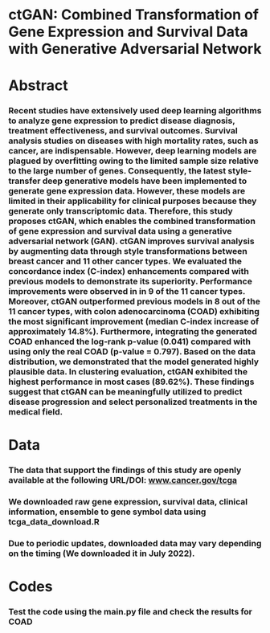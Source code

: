 # ctGAN: Combined Transformation of Gene Expression and Survival Data with Generative Adversarial Network

# Abstract
### Recent studies have extensively used deep learning algorithms to analyze gene expression to predict disease diagnosis, treatment effectiveness, and survival outcomes. Survival analysis studies on diseases with high mortality rates, such as cancer, are indispensable. However, deep learning models are plagued by overfitting owing to the limited sample size relative to the large number of genes. Consequently, the latest style-transfer deep generative models have been implemented to generate gene expression data. However, these models are limited in their applicability for clinical purposes because they generate only transcriptomic data. Therefore, this study proposes ctGAN, which enables the combined transformation of gene expression and survival data using a generative adversarial network (GAN). ctGAN improves survival analysis by augmenting data through style transformations between breast cancer and 11 other cancer types. We evaluated the concordance index (C-index) enhancements compared with previous models to demonstrate its superiority. Performance improvements were observed in in 9 of the 11 cancer types. Moreover, ctGAN outperformed previous models in 8 out of the 11 cancer types, with colon adenocarcinoma (COAD) exhibiting the most significant improvement (median C-index increase of approximately 14.8%). Furthermore, integrating the generated COAD enhanced the log-rank p-value (0.041) compared with using only the real COAD (p-value = 0.797). Based on the data distribution, we demonstrated that the model generated highly plausible data. In clustering evaluation, ctGAN exhibited the highest performance in most cases (89.62%). These findings suggest that ctGAN can be meaningfully utilized to predict disease progression and select personalized treatments in the medical field.

# Data
### The data that support the findings of this study are openly available at the following URL/DOI: www.cancer.gov/tcga
### We downloaded raw gene expression, survival data, clinical information, ensemble to gene symbol data using tcga_data_download.R
### Due to periodic updates, downloaded data may vary depending on the timing (We downloaded it in July 2022).

# Codes
### Test the code using the main.py file and check the results for COAD
